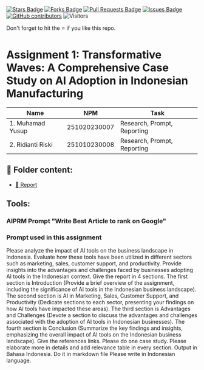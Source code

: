 <a href="https://github.com/drshahizan/AI-Innovation/stargazers"><img src="https://img.shields.io/github/stars/drshahizan/AI-Innovation" alt="Stars Badge"/></a>
<a href="https://github.com/drshahizan/AI-Innovation/network/members"><img src="https://img.shields.io/github/forks/drshahizan/AI-Innovation" alt="Forks Badge"/></a>
<a href="https://github.com/drshahizan/AI-Innovation/pulls"><img src="https://img.shields.io/github/issues-pr/drshahizan/AI-Innovation" alt="Pull Requests Badge"/></a>
<a href="https://github.com/drshahizan/AI-Innovation"><img src="https://img.shields.io/github/issues/drshahizan/AI-Innovation" alt="Issues Badge"/></a>
<a href="https://github.com/drshahizan/AI-Innovation/graphs/contributors"><img alt="GitHub contributors" src="https://img.shields.io/github/contributors/drshahizan/AI-Innovation?color=2b9348"></a>
![Visitors](https://api.visitorbadge.io/api/visitors?path=https%3A%2F%2Fgithub.com%2Fdrshahizan%2FAI-Innovation&labelColor=%23d9e3f0&countColor=%23697689&style=flat)

Don't forget to hit the :star: if you like this repo.

# Assignment 1: Transformative Waves: A Comprehensive Case Study on AI Adoption in Indonesian Manufacturing

| Name          | NPM  | Task            |
| ------------ | -------------- | --------------- |
| 1. Muhamad Yusup  | 251020230007       | Research, Prompt, Reporting        |
| 2. Ridianti Riski | 251010230008       | Research, Prompt, Reporting        |

## 📂 Folder content:
* [📖 Report](report.md)

## Tools:
### AIPRM Prompt "Write Best Article to rank on Google"

### Prompt used in this assignment
Please analyze the impact of AI tools on the business landscape in Indonesia. Evaluate how these tools have been utilized in different sectors such as marketing, sales, customer support, and productivity. Provide insights into the advantages and challenges faced by businesses adopting AI tools in the Indonesian context. Give the report in 4 sections. The first section is Introduction (Provide a brief overview of the assignment, including the significance of AI tools in the Indonesian business landscape). The second section is AI in Marketing, Sales, Customer Support, and Productivity (Dedicate sections to each sector, presenting your findings on how AI tools have impacted these areas). The third section is  Advantages and Challenges (Devote a section to discuss the advantages and challenges associated with the adoption of AI tools in Indonesian businesses). The fourth section is Conclusion (Summarize the key findings and insights, emphasizing the overall impact of AI tools on the Indonesian business landscape). Give the references links. Please do one case study.  Please elaborate more in details and add relevance table in every section. Output in Bahasa Indonesia. Do it in markdown file
Please write in Indonesian language.


